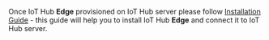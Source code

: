 Once IoT Hub **Edge** provisioned on IoT Hub server please follow [Installation Guide](/docs/edge/install/installation-options/) - this guide will help you to install IoT Hub **Edge** and connect it to IoT Hub server.

